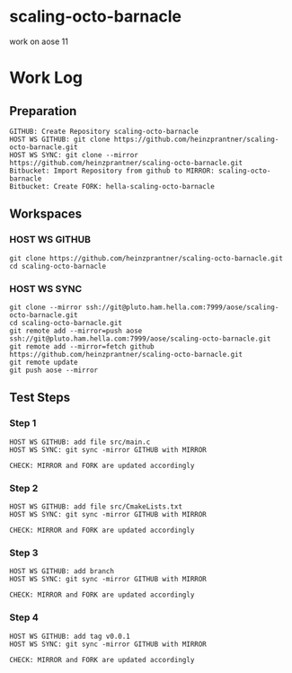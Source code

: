 # scaling-octo-barnacle

work on aose 11

# Work Log

## Preparation

    GITHUB: Create Repository scaling-octo-barnacle
    HOST WS GITHUB: git clone https://github.com/heinzprantner/scaling-octo-barnacle.git
    HOST WS SYNC: git clone --mirror https://github.com/heinzprantner/scaling-octo-barnacle.git
    Bitbucket: Import Repository from github to MIRROR: scaling-octo-barnacle
    Bitbucket: Create FORK: hella-scaling-octo-barnacle

## Workspaces

### HOST WS GITHUB

    git clone https://github.com/heinzprantner/scaling-octo-barnacle.git
    cd scaling-octo-barnacle

### HOST WS SYNC

    git clone --mirror ssh://git@pluto.ham.hella.com:7999/aose/scaling-octo-barnacle.git
    cd scaling-octo-barnacle.git
    git remote add --mirror=push aose ssh://git@pluto.ham.hella.com:7999/aose/scaling-octo-barnacle.git
    git remote add --mirror=fetch github https://github.com/heinzprantner/scaling-octo-barnacle.git
    git remote update
    git push aose --mirror

## Test Steps

### Step 1

    HOST WS GITHUB: add file src/main.c
    HOST WS SYNC: git sync -mirror GITHUB with MIRROR

    CHECK: MIRROR and FORK are updated accordingly

### Step 2

    HOST WS GITHUB: add file src/CmakeLists.txt
    HOST WS SYNC: git sync -mirror GITHUB with MIRROR

    CHECK: MIRROR and FORK are updated accordingly

### Step 3

    HOST WS GITHUB: add branch
    HOST WS SYNC: git sync -mirror GITHUB with MIRROR

    CHECK: MIRROR and FORK are updated accordingly

### Step 4

    HOST WS GITHUB: add tag v0.0.1
    HOST WS SYNC: git sync -mirror GITHUB with MIRROR

    CHECK: MIRROR and FORK are updated accordingly
